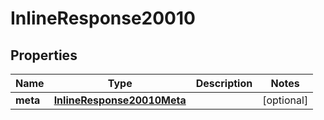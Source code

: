
# InlineResponse20010

## Properties
Name | Type | Description | Notes
------------ | ------------- | ------------- | -------------
**meta** | [**InlineResponse20010Meta**](InlineResponse20010Meta.md) |  |  [optional]



